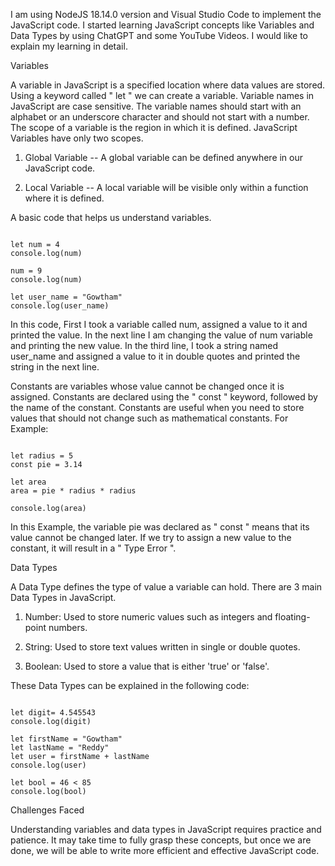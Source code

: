 I am using NodeJS 18.14.0 version and Visual Studio Code to implement the JavaScript code. I started learning JavaScript concepts like Variables and Data Types by using ChatGPT and some YouTube Videos. I would like to explain my learning in detail. 

  

  

Variables 

  

A variable in JavaScript is a specified location where data values are stored. Using a keyword called " let " we can create a variable. Variable names in JavaScript are case sensitive. The variable names should start with an alphabet or an underscore character and should not start with a number. The scope of a variable is the region in which it is defined. JavaScript Variables have only two scopes. 

1. Global Variable -- A global variable can be defined anywhere in our JavaScript code. 

2. Local Variable -- A local variable will be visible only within a function where it is defined. 

  

A basic code that helps us understand variables. 

  

``` 
  
let num = 4 
console.log(num) 

num = 9 
console.log(num) 
 
let user_name = "Gowtham" 
console.log(user_name) 

``` 

In this code, First I took a variable called num, assigned a value to it and printed the value. In the next line I am changing the value of num variable and printing the new value. In the third line, I took a string named user_name and assigned a value to it in double quotes and printed the string in the next line. 

  

  

Constants are variables whose value cannot be changed once it is assigned. Constants are declared using the " const " keyword, followed by the name of the constant. Constants are useful when you need to store values that should not change such as mathematical constants. For Example: 

  

``` 

let radius = 5 
const pie = 3.14 

let area 
area = pie * radius * radius 

console.log(area) 

``` 

  

In this Example, the variable pie was declared as " const " means that its value cannot be changed later. If we try to assign a new value to the constant, it will result in a " Type Error ". 

  

  

Data Types 

  

A Data Type defines the type of value a variable can hold. There are 3 main Data Types in JavaScript. 

  

1. Number: Used to store numeric values such as integers and floating-point numbers. 

2. String: Used to store text values written in single or double quotes. 

3. Boolean: Used to store a value that is either 'true' or 'false'. 

  

  

These Data Types can be explained in the following code: 

  

``` 

let digit= 4.545543 
console.log(digit) 

let firstName = "Gowtham" 
let lastName = "Reddy" 
let user = firstName + lastName 
console.log(user) 

let bool = 46 < 85 
console.log(bool) 

``` 

  

Challenges Faced 

  

Understanding variables and data types in JavaScript requires practice and patience. It may take time to fully grasp these concepts, but once we are done, we will be able to write more efficient and effective JavaScript code. 
